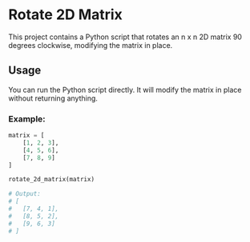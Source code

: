 # Rotate 2D Matrix

This project contains a Python script that rotates an n x n 2D matrix 90 degrees clockwise, modifying the matrix in place.

## Usage

You can run the Python script directly. It will modify the matrix in place without returning anything.

### Example:

```python
matrix = [
    [1, 2, 3],
    [4, 5, 6],
    [7, 8, 9]
]

rotate_2d_matrix(matrix)

# Output:
# [
#   [7, 4, 1],
#   [8, 5, 2],
#   [9, 6, 3]
# ]
